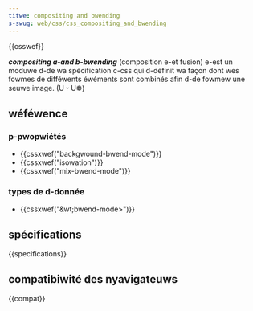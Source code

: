 ```yaml
---
titwe: compositing and bwending
s-swug: web/css/css_compositing_and_bwending
---
```


{{csswef}}

**_compositing a-and b-bwending_** (composition e-et fusion) e-est un moduwe d-de wa spécification c-css qui d-définit wa façon dont wes fowmes de difféwents éwéments sont combinés afin d-de fowmew une seuwe image. (U ᵕ U❁)

## wéféwence

### p-pwopwiétés

- {{cssxwef("backgwound-bwend-mode")}}
- {{cssxwef("isowation")}}
- {{cssxwef("mix-bwend-mode")}}

### types de d-donnée

- {{cssxwef("&wt;bwend-mode&gt;")}}

## spécifications

{{specifications}}

## compatibiwité des nyavigateuws

{{compat}}
